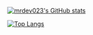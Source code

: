 
[![mrdev023's GitHub stats](https://github-readme-stats.vercel.app/api?username=mrdev023&show_icons=true&count_private=true&theme=github_dark)](https://github.com/anuraghazra/github-readme-stats)

[![Top Langs](https://github-readme-stats.vercel.app/api/top-langs/?username=mrdev023&exclude_repo=dotfiles&layout=compact&langs_count=10&theme=github_dark)](https://github.com/anuraghazra/github-readme-stats)


